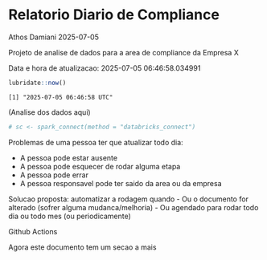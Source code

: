 # Relatorio Diario de Compliance
Athos Damiani
2025-07-05

Projeto de analise de dados para a area de compliance da Empresa X

Data e hora de atualizacao: 2025-07-05 06:46:58.034991

``` r
lubridate::now()
```

    [1] "2025-07-05 06:46:58 UTC"

(Analise dos dados aqui)

``` r
# sc <- spark_connect(method = "databricks_connect")
```

Problemas de uma pessoa ter que atualizar todo dia:

-   A pessoa pode estar ausente
-   A pessoa pode esquecer de rodar alguma etapa
-   A pessoa pode errar
-   A pessoa responsavel pode ter saido da area ou da empresa

Solucao proposta: automatizar a rodagem quando - Ou o documento for
alterado (sofrer alguma mudanca/melhoria) - Ou agendado para rodar todo
dia ou todo mes (ou periodicamente)

Github Actions

Agora este documento tem um secao a mais
